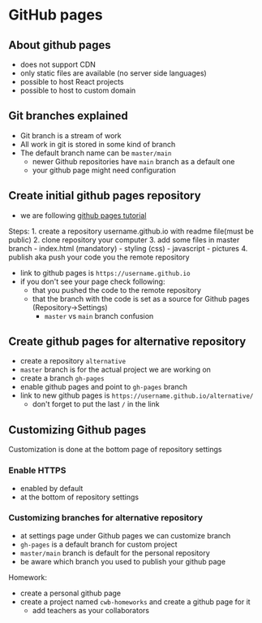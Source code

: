 # GitHub pages

## About github pages

- does not support CDN
- only static files are available (no server side languages)
- possible to host React projects
- possible to host to custom domain


## Git branches explained

- Git branch is a stream of work 
- All work in git is stored in some kind of branch
- The default branch name can be `master/main`
  - newer Github repositories have `main` branch as a default one
  - your github page might need configuration


## Create initial github pages repository

- we are following [github pages tutorial](https://pages.github.com)

Steps:
    1. create a repository username.github.io with readme file(must be public)
    2. clone repository your computer 
    3. add some files in master branch
        - index.html (mandatory)
        - styling (css)
        - javascript
        - pictures
    4. publish aka push your code you the remote repository
- link to github pages is `https://username.github.io`
- if you don't see your page check following:
  - that you pushed the code to the remote repository
  - that the branch with the code is set as a source for Github pages (Repository->Settings)
    - `master` vs `main` branch confusion


## Create github pages for alternative repository

- create a repository `alternative`
- `master` branch is for the actual project we are working on
- create a branch `gh-pages`
- enable github pages and point to `gh-pages` branch
- link to new github pages is `https://username.github.io/alternative/`
  - don't forget to put the last `/` in the link


## Customizing Github pages

Customization is done at the bottom page of repository settings

### Enable HTTPS
- enabled by default 
- at the bottom of repository settings

### Customizing branches for alternative repository
- at settings page under Github pages we can customize branch
- `gh-pages` is a default branch for custom project
- `master/main` branch is default for the personal repository
- be aware which branch you used to publish your github page


Homework: 
- create a personal github page
- create a project named `cwb-homeworks` and create a github page for it
  - add teachers as your collaborators